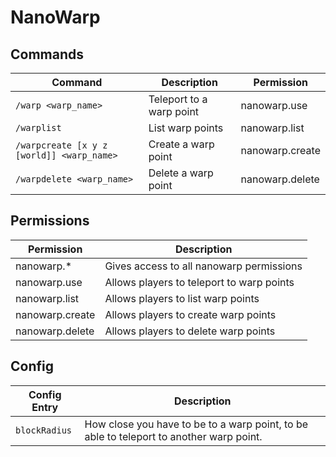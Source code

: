 # NanoWarp

## Commands
Command|Description|Permission
---|---|---
`/warp <warp_name>`|Teleport to a warp point|nanowarp.use
`/warplist`|List warp points|nanowarp.list
`/warpcreate [x y z [world]] <warp_name>`|Create a warp point|nanowarp.create
`/warpdelete <warp_name>`|Delete a warp point|nanowarp.delete

## Permissions
Permission|Description
---|---
nanowarp.*|Gives access to all nanowarp permissions
nanowarp.use|Allows players to teleport to warp points
nanowarp.list|Allows players to list warp points
nanowarp.create|Allows players to create warp points
nanowarp.delete|Allows players to delete warp points


## Config
Config Entry | Description
---|---
`blockRadius`|How close you have to be to a warp point, to be able to teleport to another warp point.
